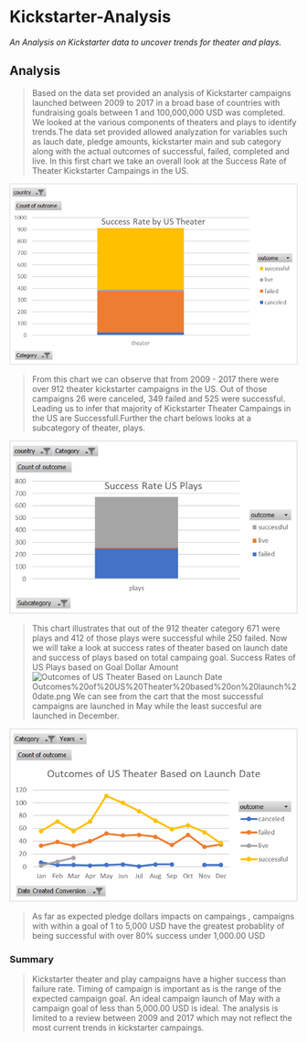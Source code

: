 # Kickstarter-Analysis

*An Analysis on Kickstarter data to uncover trends for theater and plays.*

## Analysis   
>Based on the data set provided an analysis of Kickstarter campaigns launched between 2009 to 2017 in a broad base of countries with  fundraising goals between 1 and 100,000,000 USD was completed. We looked at the various components of theaters and plays to identify trends.The data set provided allowed analyzation for variables such as lauch date, pledge amounts, kickstarter main and sub category along with the actual outcomes of successful, failed, completed and live.
In this first chart we take an overall look at the Success Rate of Theater Kickstarter Campaings in the US.

  ![Success Rate of US Theater](Success%20Rate%20of%20US%20Theater.png)

>From this chart we can observe that from 2009 - 2017 there were over 912 theater kickstarter campaigns in the US. Out of those campaigns 26 were canceled, 349 failed and 525 were successful. Leading us to infer that majority of Kickstarter Theater Campaings in the US are Successfull.Further the chart belows looks at a subcategory of theater, plays.
 
  ![Success Rate of Plays in the US](Success%20Rate%20of%20US%20Plays.png)

>This chart illustrates that out of the 912 theater category 671 were plays and 412 of those plays were successful while 250 failed.
>Now we will take a look at success rates of theater based on launch date and success of plays based on total campaing goal.
Success Rates of US Plays based on Goal Dollar Amount
  ![Outcomes of US Theater Based on Launch Date](Success%20%20Fail%20and%20Cancel%20Rates%20of%20Plays%20Based%20on%20Pledge%20Dollar%20Amount.png)
  Outcomes%20of%20US%20Theater%20based%20on%20launch%20date.png
 >We can see from the cart that the most successful campaigns are launched in May while the least succesful are launched in December.
 
  ![Success Rates of US Plays based on Goal Dollar Amount](Outcomes%20of%20US%20Theater%20based%20on%20launch%20date.png)
  
>As far as expected pledge dollars impacts on campaings , campaigns with within a goal of 1 to 5,000 USD have the greatest probablity      of being successful with over 80% success under 1,000.00 USD

### Summary

>Kickstarter theater and play campaigns have a higher success than failure rate. Timing of campaign is important as is the range of the expected campaign goal. An ideal campaign launch of May with a campaign goal of less than 5,000.00 USD is ideal. The analysis is limited to a review between 2009 and 2017 which may not reflect the most current trends in kickstarter campaings.
